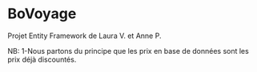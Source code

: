 # BoVoyage
Projet Entity Framework de Laura V. et Anne P.

NB:
1-Nous partons du principe que les prix en base de données sont les prix déjà discountés.
